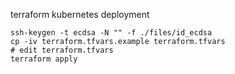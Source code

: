 terraform kubernetes deployment

```
ssh-keygen -t ecdsa -N "" -f ./files/id_ecdsa
cp -iv terraform.tfvars.example terraform.tfvars
# edit terraform.tfvars
terraform apply
```

